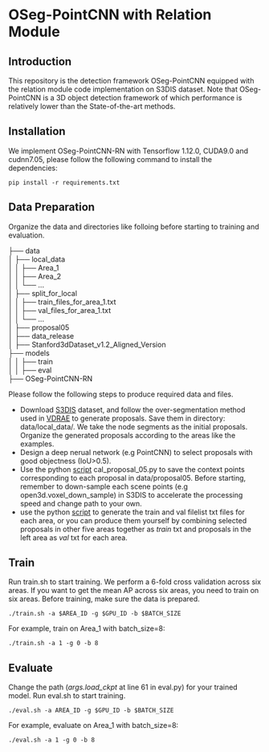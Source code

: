 # OSeg-PointCNN with Relation Module

## Introduction
This repository is the detection framework OSeg-PointCNN equipped with the relation module code implementation on S3DIS dataset. Note that OSeg-PointCNN is a 3D object detection framework of which performance is relatively lower than the State-of-the-art methods.

## Installation
We implement OSeg-PointCNN-RN with Tensorflow 1.12.0, CUDA9.0 and cudnn7.05, please follow the following command to install the dependencies:
    
    pip install -r requirements.txt

## Data Preparation  
Organize the data and directories like folloing before starting to training and evaluation.

├── data  
│   ├── local_data  
│ │ ├── Area_1  
│ │ ├── Area_2    
│ │ └── ...  
│   ├── split_for_local  
│ │ ├── train_files_for_area_1.txt     
│ │ ├── val_files_for_area_1.txt   
│ │ └── ...  
│ ├── proposal05    
│ ├── data_release     
│ ├── Stanford3dDataset_v1.2_Aligned_Version      
├── models   
│ │ ├── train   
│ │ ├── eval  
├── OSeg-PointCNN-RN      
      
Please follow the following steps to produce required data and files.
* Download [S3DIS](https://docs.google.com/forms/d/e/1FAIpQLScDimvNMCGhy_rmBA2gHfDu3naktRm6A8BPwAWWDv-Uhm6Shw/viewform?c=0&w=1) dataset, and follow the over-segmentation method used in [VDRAE](https://github.com/yifeishi/HierarchyLayout/tree/master/prerprocess) to generate proposals. Save them in directory: data/local_data/. We take the node segments as the initial proposals. Organize the generated proposals according to the areas like the examples.
* Design a deep nerual network (e.g PointCNN) to select proposals with good objectness (IoU>0.5).
* Use the python [script](./preprocess_data/cal_proposal_05.py) cal_proposal_05.py to save the context points corresponding to each proposal in data/proposal05. Before starting, remember to down-sample each scene points (e.g open3d.voxel_down_sample) in S3DIS to accelerate the processing speed and change path to your own.
* use the python [script](./preprocess_data/train_test_split.py) to generate the train and val filelist txt files for each area, or you can produce them yourself by combining selected proposals in other five areas together as _train_ txt and proposals in the left area as _val_ txt for each area.


## Train

Run train.sh to start training. We perform a 6-fold cross validation across six areas. If you want to get the mean AP across six areas, you need to train on six areas. Before training, make sure the data is prepared.

    ./train.sh -a $AREA_ID -g $GPU_ID -b $BATCH_SIZE
For example, train on Area_1 with batch_size=8:

    ./train.sh -a 1 -g 0 -b 8
    

## Evaluate
Change the path (_args.load_ckpt_ at line 61 in eval.py) for your trained model. Run eval.sh to start training.
    
    ./eval.sh -a AREA_ID -g $GPU_ID -b $BATCH_SIZE

For example, evaluate on Area_1 with batch_size=8:

    ./eval.sh -a 1 -g 0 -b 8

